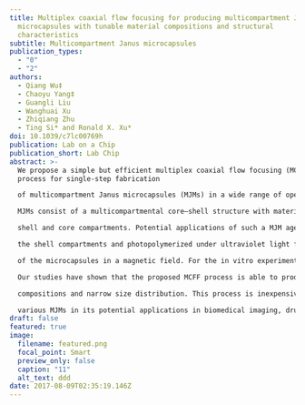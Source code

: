 ```yaml
---
title: Multiplex coaxial flow focusing for producing multicompartment Janus
  microcapsules with tunable material compositions and structural
  characteristics
subtitle: Multicompartment Janus microcapsules
publication_types:
  - "0"
  - "2"
authors:
  - Qiang Wu‡
  - Chaoyu Yang‡
  - Guangli Liu
  - Wanghuai Xu
  - Zhiqiang Zhu
  - Ting Si* and Ronald X. Xu*
doi: 10.1039/c7lc00769h
publication: Lab on a Chip
publication_short: Lab Chip
abstract: >-
  We propose a simple but efficient multiplex coaxial flow focusing (MCFF)
  process for single-step fabrication

  of multicompartment Janus microcapsules (MJMs) in a wide range of operating parameters. The produced

  MJMs consist of a multicompartmental core–shell structure with material compositions tunable in individual

  shell and core compartments. Potential applications of such a MJM agent are demonstrated in both benchtop and in vitro experiments. For the benchtop experiment, magnetic nanoparticles are loaded into one of

  the shell compartments and photopolymerized under ultraviolet light for controlled alignment and rotation

  of the microcapsules in a magnetic field. For the in vitro experiment, four different types of cells are encapsulated in the desired compartments of sodium alginate MJMs and co-cultured for seven days. By increasing the number of coaxial needles, we are also able to produce MJMs with three or more compartments.

  Our studies have shown that the proposed MCFF process is able to produce MJMs with desired material

  compositions and narrow size distribution. This process is inexpensive and scalable for mass production of

  various MJMs in its potential applications in biomedical imaging, drug delivery, and regenerative medicine
draft: false
featured: true
image:
  filename: featured.png
  focal_point: Smart
  preview_only: false
  caption: "11"
  alt_text: ddd
date: 2017-08-09T02:35:19.146Z
---
```

